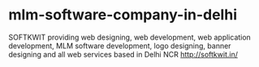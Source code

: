 # mlm-software-company-in-delhi
SOFTKWIT providing web designing, web development, web application development, MLM software development, logo designing, banner designing and all web services based in Delhi NCR
http://softkwit.in/
